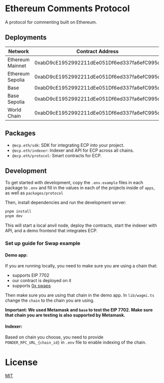 # Ethereum Comments Protocol

A protocol for commenting built on Ethereum.

## Deployments

| Network          | Contract Address                           |
| ---------------- | ------------------------------------------ |
| Ethereum Mainnet | 0xabD9cE1952992211dEe051Df6ed337fa6efC995d |
| Ethereum Sepolia | 0xabD9cE1952992211dEe051Df6ed337fa6efC995d |
| Base             | 0xabD9cE1952992211dEe051Df6ed337fa6efC995d |
| Base Sepolia     | 0xabD9cE1952992211dEe051Df6ed337fa6efC995d |
| World Chain      | 0xabD9cE1952992211dEe051Df6ed337fa6efC995d |

## Packages

- `@ecp.eth/sdk`: SDK for integrating ECP into your project.
- `@ecp.eth/indexer`: Indexer and API for ECP across all chains.
- `@ecp.eth/protocol`: Smart contracts for ECP.

## Development

To get started with development, copy the `.env.example` files in each package to `.env` and fill in the values in each of the projects inside of `apps`, as well as `packages/protocol`

Then, install dependencies and run the development server:

```bash
pnpm install
pnpm dev
```

This will start a local anvil node, deploy the contracts, start the indexer with API, and a demo frontend that integrates ECP.

### Set up guide for Swap example

#### Demo app:

If you are running locally, you need to make sure you are using a chain that:

- supports EIP 7702
- our contract is deployed on it
- supports [0x swaps](https://0x.org)

Then make sure you are using that chain in the demo app. In `lib/wagmi.ts` change the `chain` to the chain you are using.

**Important: We used Metamask and `base` to test the EIP 7702. Make sure that chain you are testing is also supported by Metamask.**

#### Indexer:

Based on chain you choose, you need to provide `PONDER_RPC_URL_{chain_id}` in `.env` file to enable indexing of the chain.

# License

[MIT](LICENSE)
